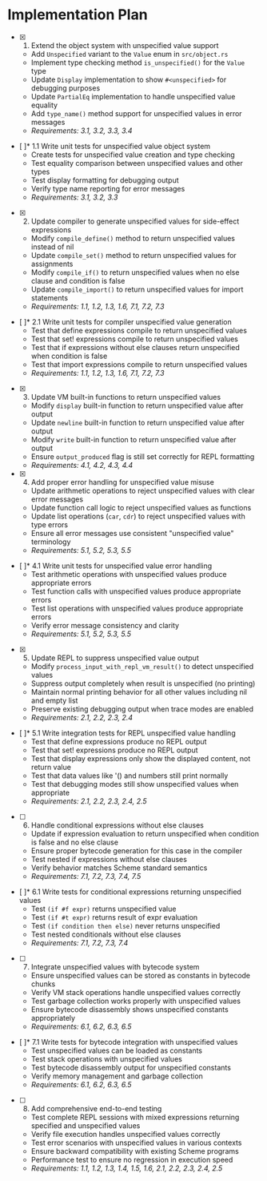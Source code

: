 # Implementation Plan

- [x] 1. Extend the object system with unspecified value support





  - Add `Unspecified` variant to the `Value` enum in `src/object.rs`
  - Implement type checking method `is_unspecified()` for the `Value` type
  - Update `Display` implementation to show `#<unspecified>` for debugging purposes
  - Update `PartialEq` implementation to handle unspecified value equality
  - Add `type_name()` method support for unspecified values in error messages
  - _Requirements: 3.1, 3.2, 3.3, 3.4_

- [ ]* 1.1 Write unit tests for unspecified value object system
  - Create tests for unspecified value creation and type checking
  - Test equality comparison between unspecified values and other types
  - Test display formatting for debugging output
  - Verify type name reporting for error messages
  - _Requirements: 3.1, 3.2, 3.3_

- [x] 2. Update compiler to generate unspecified values for side-effect expressions
  - Modify `compile_define()` method to return unspecified values instead of nil
  - Update `compile_set()` method to return unspecified values for assignments
  - Modify `compile_if()` to return unspecified values when no else clause and condition is false
  - Update `compile_import()` to return unspecified values for import statements
  - _Requirements: 1.1, 1.2, 1.3, 1.6, 7.1, 7.2, 7.3_

- [ ]* 2.1 Write unit tests for compiler unspecified value generation
  - Test that define expressions compile to return unspecified values
  - Test that set! expressions compile to return unspecified values
  - Test that if expressions without else clauses return unspecified when condition is false
  - Test that import expressions compile to return unspecified values
  - _Requirements: 1.1, 1.2, 1.3, 1.6, 7.1, 7.2, 7.3_

- [x] 3. Update VM built-in functions to return unspecified values











  - Modify `display` built-in function to return unspecified value after output
  - Update `newline` built-in function to return unspecified value after output
  - Modify `write` built-in function to return unspecified value after output
  - Ensure `output_produced` flag is still set correctly for REPL formatting
  - _Requirements: 4.1, 4.2, 4.3, 4.4_

- [x] 4. Add proper error handling for unspecified value misuse





  - Update arithmetic operations to reject unspecified values with clear error messages
  - Update function call logic to reject unspecified values as functions
  - Update list operations (`car`, `cdr`) to reject unspecified values with type errors
  - Ensure all error messages use consistent "unspecified value" terminology
  - _Requirements: 5.1, 5.2, 5.3, 5.5_

- [ ]* 4.1 Write unit tests for unspecified value error handling
  - Test arithmetic operations with unspecified values produce appropriate errors
  - Test function calls with unspecified values produce appropriate errors
  - Test list operations with unspecified values produce appropriate errors
  - Verify error message consistency and clarity
  - _Requirements: 5.1, 5.2, 5.3, 5.5_

- [x] 5. Update REPL to suppress unspecified value output





  - Modify `process_input_with_repl_vm_result()` to detect unspecified values
  - Suppress output completely when result is unspecified (no printing)
  - Maintain normal printing behavior for all other values including nil and empty list
  - Preserve existing debugging output when trace modes are enabled
  - _Requirements: 2.1, 2.2, 2.3, 2.4_

- [ ]* 5.1 Write integration tests for REPL unspecified value handling
  - Test that define expressions produce no REPL output
  - Test that set! expressions produce no REPL output
  - Test that display expressions only show the displayed content, not return value
  - Test that data values like '() and numbers still print normally
  - Test that debugging modes still show unspecified values when appropriate
  - _Requirements: 2.1, 2.2, 2.3, 2.4, 2.5_

- [ ] 6. Handle conditional expressions without else clauses
  - Update if expression evaluation to return unspecified when condition is false and no else clause
  - Ensure proper bytecode generation for this case in the compiler
  - Test nested if expressions without else clauses
  - Verify behavior matches Scheme standard semantics
  - _Requirements: 7.1, 7.2, 7.3, 7.4, 7.5_

- [ ]* 6.1 Write tests for conditional expressions returning unspecified values
  - Test `(if #f expr)` returns unspecified value
  - Test `(if #t expr)` returns result of expr evaluation
  - Test `(if condition then else)` never returns unspecified
  - Test nested conditionals without else clauses
  - _Requirements: 7.1, 7.2, 7.3, 7.4_

- [ ] 7. Integrate unspecified values with bytecode system
  - Ensure unspecified values can be stored as constants in bytecode chunks
  - Verify VM stack operations handle unspecified values correctly
  - Test garbage collection works properly with unspecified values
  - Ensure bytecode disassembly shows unspecified constants appropriately
  - _Requirements: 6.1, 6.2, 6.3, 6.5_

- [ ]* 7.1 Write tests for bytecode integration with unspecified values
  - Test unspecified values can be loaded as constants
  - Test stack operations with unspecified values
  - Test bytecode disassembly output for unspecified constants
  - Verify memory management and garbage collection
  - _Requirements: 6.1, 6.2, 6.3, 6.5_

- [ ] 8. Add comprehensive end-to-end testing
  - Test complete REPL sessions with mixed expressions returning specified and unspecified values
  - Verify file execution handles unspecified values correctly
  - Test error scenarios with unspecified values in various contexts
  - Ensure backward compatibility with existing Scheme programs
  - Performance test to ensure no regression in execution speed
  - _Requirements: 1.1, 1.2, 1.3, 1.4, 1.5, 1.6, 2.1, 2.2, 2.3, 2.4, 2.5_